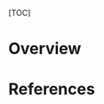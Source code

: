 [TOC]

# Overview


# References

[homepage]: https://sno.phy.queensu.ca/~phil/exiftool/#security
[cpp-interface]: http://owl.phy.queensu.ca/~phil/cpp_exiftool/
